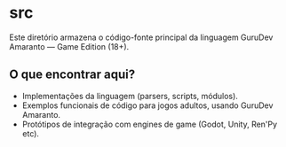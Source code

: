 # src

Este diretório armazena o código-fonte principal da linguagem GuruDev Amaranto — Game Edition (18+).

## O que encontrar aqui?

- Implementações da linguagem (parsers, scripts, módulos).
- Exemplos funcionais de código para jogos adultos, usando GuruDev Amaranto.
- Protótipos de integração com engines de game (Godot, Unity, Ren'Py etc).

